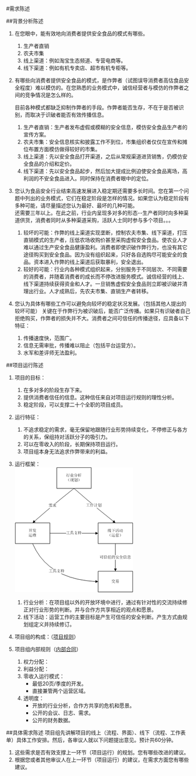 #需求陈述

##背景分析陈述
1. 在您眼中，能有效地向消费者提供安全食品的模式有哪些。
	1. 生产者直销
	2. 农夫市集  
	3. 线上渠道：例如淘宝生态频道、专营电商等。
	4. 线下渠道：例如有机专卖店、超市有机专柜等。  	

2. 有哪些向消费者提供安全食品的模式，是作弊者（试图误导消费者高估食品安全程度）难以模仿的。在您熟悉的业务模式中，诚信经营者与模仿的作弊者之间的竞争情况是怎么样的。 
 
    目前各种模式都缺乏抑制作弊者的手段。作弊者能否生存，不在于是否被识别，而取决于识破者能否有效传播信息。
	1. 生产者直销：生产者发布虚假或模糊的安全信息，模仿安全食品生产者的宣传方案。
	2. 农夫市集：安全信息核实和披露工作不到位，市集组织者仅仅在宣传和摊位布置方面模仿做得较好的市集。 
	3. 线上渠道：先以安全食品打开渠道，之后从常规渠道进货销售，仍模仿安全食品的介绍和定价。
	4. 线下渠道：先以安全食品起步，然后加大提成比例迫使安全食品离场，高利润的不安全食品进入。同时保持在消费者眼中的定位。  


3. 您认为食品安全行业结束高速发展进入稳定期还需要多长时间。您在第一个问题中列出的业务模式，它们在稳定阶段是怎样的情况。如果您认为稳定阶段有多种可能，请尽量描述您认为最好、最坏的几种可能。  
    还需要三年以上。在此之前，行业内呈现多对多的形态--生产者同时向多种渠道供货，消费者同时从多种渠道采购，活跃人士同时参与多个项目。。。
	1. 较坏的可能：作弊的线上渠道实现垄断，控制农夫市集、线下渠道，打压直销模式的生产者，压低农场收购价甚至采购虚假安全食品。使农业人才难以通过生产安全食品健康盈利。消费者即使识破作弊行为，也没有其它途径购买到安全食品。因为没有组织起来，只好各自选购尽可能安全的食品。资本进入作弊的线上渠道后获取暴利，安全退出。
	2. 较好的可能：行业内各种模式组织起来，分别服务于不同层次、不同需要的消费者，并随着消费者的成长而不停改进服务模式。诚信经营的线上、线下渠道持续获得资金和人才。一旦销售虚假安全食品则立即被识破并清理出行业。人才成熟后，先农夫市集、直销生产者转移。  

4. 您认为具体有哪些工作可以避免向较坏的稳定状况发展。（包括其他人提出的较坏可能）
	关键在于作弊行为被识破后，能否广泛传播。如果只有识破者自己拒绝购买，作弊者的损失并不大。消费者之间可信任的传播途径，应具备以下特征：
	1. 传播速度快，范围广。
	2. 信息无需审批，传播难以阻止（包括平台运营方）。
	3. 水军和差评师无法盈利。   

##项目运行陈述
1. 项目的目标：
	1. 在多对多的阶段生存下来。
	2. 提供消费者信任的信息。这种信任来自对项目运行规则的理性分析。
	3. 稳定阶段，可以支撑二十个全职的项目成员。 
2. 运行特征：
	1. 不追求稳定的需求，毫无保留地跟随行业形势持续变化，不停修正与各方的关系，保组持对活跃分子的吸引力。
	2. 可以在零收入的阶段，长期保持项目运行。
	3. 项目组本身无法追求作弊带来的利益。
3. 运行框架：  
    <img src="img/2.png" />
	1. 行业分析：在项目组以外的开放环境中进行，通过有针对性的交流持续修正对行业形势的判断。并与合作方共享相近的观点和愿景。
	2. 线下活动：运营工作的主要目标是产生可信任的安全判断。产生方式由规划组定义并持续修订。 

4. 项目组的构成：（<a href="项目介绍及规则.doc">项目规则</a>）
 
5. 项目组内部规则（<a href="项目组成员合同.md">内部合同</a>）
	1. 权力分配：
	2. 利益分配：
	3. 零收入运行模式：
		* 最低20页/季度的开发。
		* 直接兼管两个运营区域。 
	4. 透明度：
		* 开放的行业分析，合作方共享的危机和愿景。
		* 公开的会议、日志、需求。
		* 公开的财务数据。

##具体需求陈述
项目组先讲解项目的线上（流程、界面）、线下（流程、工作表单）具体工作安排。然后，各审议人就以下问题提出意见。预计共60分钟。  

1. 这些需求是否有效支撑上一环节（项目运行）的规划。您有哪些改进的建议。  
2. 根据您或者其他审议人在上一环节（项目运行）的建议，在需求方面您有哪些建议。  

